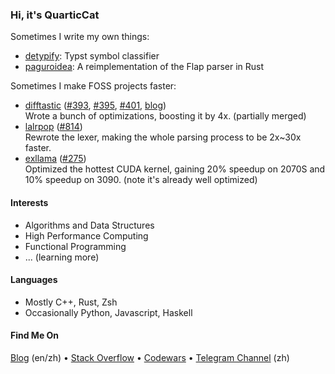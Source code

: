 ### Hi, it's QuarticCat

<!-- <picture>
  <source media="(prefers-color-scheme: dark)" srcset="https://github-readme-stats.vercel.app/api?username=QuarticCat&hide_title=true&count_private=true&show_icons=true&theme=onedark">
  <source media="(prefers-color-scheme: light)" srcset="https://github-readme-stats.vercel.app/api?username=QuarticCat&hide_title=true&count_private=true&show_icons=true">
  <img align="right">
</picture> -->

Sometimes I write my own things:

- [detypify](https://github.com/QuarticCat/detypify): Typst symbol classifier
- [paguroidea](https://github.com/SchrodingerZhu/paguroidea): A reimplementation of the Flap parser in Rust

Sometimes I make FOSS projects faster:

- [difftastic](https://github.com/Wilfred/difftastic)
  ([#393](https://github.com/Wilfred/difftastic/pull/393),
  [#395](https://github.com/Wilfred/difftastic/pull/395),
  [#401](https://github.com/Wilfred/difftastic/pull/401),
  [blog](https://blog.quarticcat.com/posts/optimize-difftastic/))
  <br/>
  Wrote a bunch of optimizations, boosting it by 4x. (partially merged)
- [lalrpop](https://github.com/lalrpop/lalrpop)
  ([#814](https://github.com/lalrpop/lalrpop/pull/814))
  <br/>
  Rewrote the lexer, making the whole parsing process to be 2x~30x faster.
- [exllama](https://github.com/turboderp/exllama)
  ([#275](https://github.com/turboderp/exllama/pull/275))
  <br/>
  Optimized the hottest CUDA kernel, gaining 20% speedup on 2070S and 10% speedup on 3090. (note it's already well optimized)

#### Interests

- Algorithms and Data Structures
- High Performance Computing
- Functional Programming
- ... (learning more)

#### Languages

- Mostly C++, Rust, Zsh
- Occasionally Python, Javascript, Haskell

#### Find Me On

[Blog](https://blog.quarticcat.com/) (en/zh)
&bull;
[Stack Overflow](https://stackoverflow.com/users/14258517/quarticcat)
&bull;
[Codewars](https://www.codewars.com/users/QuarticCat)
&bull;
[Telegram Channel](https://t.me/QC_Grove) (zh)

